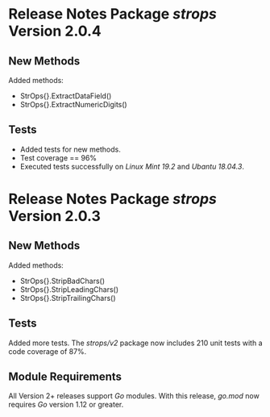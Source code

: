 # Release Notes Package *strops* Version 2.0.4

## New Methods
Added methods:
  + StrOps{}.ExtractDataField()
  + StrOps{}.ExtractNumericDigits()
  
## Tests
  + Added tests for new methods.
  + Test coverage == 96%
  + Executed tests successfully on *Linux Mint 19.2* and 
  *Ubantu 18.04.3*. 
  
  

# Release Notes Package *strops* Version 2.0.3

## New Methods 
Added methods:
  + StrOps{}.StripBadChars()
  + StrOps{}.StripLeadingChars()
  + StrOps{}.StripTrailingChars()
  
## Tests
Added more tests. The *strops/v2* package now includes 210 unit
tests with a code coverage of 87%. 

## Module Requirements
All Version 2+ releases support *Go* modules.
With this release, *go.mod* now requires *Go*
version 1.12 or greater. 
  